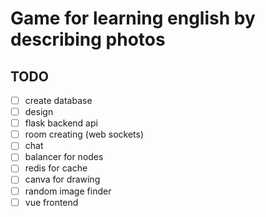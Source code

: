 # Game for learning english by describing photos

## TODO
- [ ] create database
- [ ] design
- [ ] flask backend api
- [ ] room creating (web sockets)
- [ ] chat
- [ ] balancer for nodes
- [ ] redis for cache
- [ ] canva for drawing
- [ ] random image finder
- [ ] vue frontend